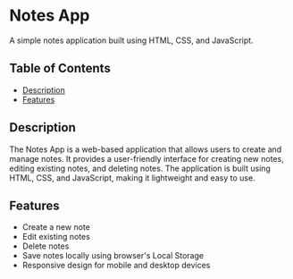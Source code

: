# Notes App

A simple notes application built using HTML, CSS, and JavaScript.

## Table of Contents

- [Description](#description)
- [Features](#features)

## Description

The Notes App is a web-based application that allows users to create and manage notes. It provides a user-friendly interface for creating new notes, editing existing notes, and deleting notes. The application is built using HTML, CSS, and JavaScript, making it lightweight and easy to use.

## Features

- Create a new note
- Edit existing notes
- Delete notes
- Save notes locally using browser's Local Storage
- Responsive design for mobile and desktop devices

